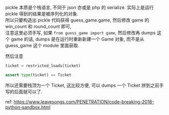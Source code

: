 pickle 本质是个栈语言, 不同于 json 亦或是 php 的 serialize. 实际上是运行 pickle 得到的结果是被序列化的对象.  
所以只要构造出 pickle 代码获得 guess_game.game, 然后修改 game 的 win_count 和 round_count 即可,  
注意这里必须手写, 如果 `from guess_game import game`, 然后修改再 dumps 这个 game 的话, dumps 是在运行时重新新建一个 Game 对象,
而不是从 guess_game 这个 module 里面获取.

然后注意

```python
ticket = restricted_loads(ticket)

assert type(ticket) == Ticket
```

所以还需要栈顶为一个 Ticket, 这比较方便, 可以 dumps 一个 Ticket 拼到之前手写的后面就可以了.

ref: https://www.leavesongs.com/PENETRATION/code-breaking-2018-python-sandbox.html  
